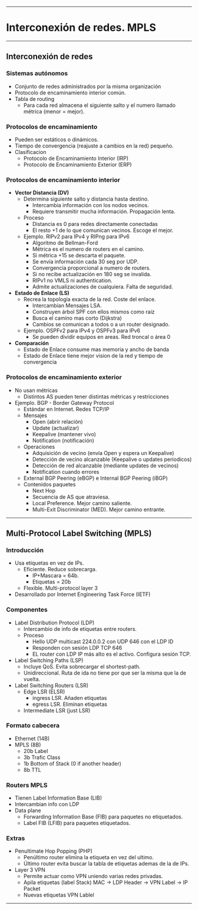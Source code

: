 
---
# Interconexión de redes. MPLS
---
## Interconexión de redes
### Sistemas autónomos
- Conjunto de redes administrados por la misma organización
- Protocolo de encaminamiento interior común.
- Tabla de routing
	- Para cada red almacena el siguiente salto y el numero llamado métrica (menor = mejor).
### Protocolos de encaminamiento
- Pueden ser estáticos o dinámicos.
- Tiempo de convergencia (reajuste a cambios en la red) pequeño.
- Clasificacion
	- Protocolo de Encaminamiento Interior (IRP)
	- Protocolo de Encaminamiento Exterior (ERP)
### Protocolos de encaminamiento interior
- **Vector Distancia (DV)**
	- Determina siguiente salto y distancia hasta destino.
		- Intercambia  información con los nodos vecinos.
		- Requiere transmitir mucha información. Propagación lenta.
	- Proceso
		- Distancia es 0 para redes directamente conectadas
		- El resto +1 de lo que comunican vecinos. Escoge el mejor. 
	- Ejemplo. RIPv2 para IPv4 y RIPng para IPv6
		- Algoritmo de Bellman-Ford
		- Métrica es el numero de routers en el camino.
		- Si métrica +15 se descarta el paquete.
		- Se envía información cada 30 seg por UDP.
		- Convergencia proporcional a numero de routers.
		- Si no recibe actualización en 180 seg se invalida.
		- RIPv1 no VMLS ni authentication.
		- Admite actualizaciones de cualquiera. Falta de seguridad.
- **Estado de Enlace (LS)**
	- Recrea la topología exacta de la red. Coste del enlace.
		- Intercambian Mensajes LSA.
		- Construyen árbol SPF con ellos mismos como raíz
		- Busca el camino mas corto (Dijkstra)
		- Cambios se comunican a todos o a un router designado.
	- Ejemplo. OSPFv2 para IPv4 y OSPFv3 para IPv6
		- Se pueden dividir equipos en areas. Red troncal o área 0
- **Comparación**
	- Estado de Enlace consume mas memoria y ancho de banda
	- Estado de Enlace tiene mejor vision de la red y tiempo de convergencia
### Protocolos de encaminamiento exterior
- No usan métricas
	- Distintos AS pueden tener distintas métricas y restricciones
- Ejemplo. BGP - Border Gateway Protocol
	- Estándar en Internet. Redes TCP/IP
	- Mensajes
		- Open (abrir relación)
		- Update (actualizar)
		- Keepalive (mantener vivo)
		- Notification (notificación)
	- Operaciones
		- Adquisición de vecino (envía Open y espera un Keepalive)
		- Detección de vecino alcanzable (Keepalive o updates periodicos)
		- Detección de red alcanzable (mediante updates de vecinos)
		- Notification cuando errores
	- External BGP Peering (eBGP) e Internal BGP Peering (iBGP)
	- Contenidos paquetes
		- Next Hop
		- Secuencia de AS que atraviesa.
		- Local Preference. Mejor camino saliente.
		- Multi-Exit Discriminator (MED). Mejor camino entrante.
---
## Multi-Protocol Label Switching (MPLS)
### Introducción
- Usa etiquetas en vez de IPs.
	- Eficiente. Reduce sobrecarga.
		- IP+Mascara = 64b.
		- Etiquetas = 20b
	- Flexible. Multi-protocol layer 3
- Desarrollado por Internet Engineering Task Force (IETF)
### Componentes
- Label Distribution Protocol (LDP)
	- Intercambio de info de etiquetas entre routers.
	- Proceso
		- Hello UDP multicast 224.0.0.2 con UDP 646 con el LDP ID
		- Responden con sesión LDP TCP 646
		- EL router con LDP IP más alto es el activo. Configura sesión TCP.
- Label Switching Paths (LSP)
	- Incluye QoS. Evita sobrecargar el shortest-path.
	- Unidireccional. Ruta de ida no tiene por que ser la misma que la de vuelta.
- Label Switching Routers (LSR)
	- Edge LSR (ELSR)
		- ingress LSR. Añaden etiquetas
		- egress LSR. Eliminan etiquetas
	- Intermediate LSR (just LSR)
### Formato cabecera
- Ethernet (14B)
- MPLS (8B)
	- 20b Label
	- 3b Trafic Class
	- 1b Bottom of Stack (0 if another header)
	- 8b TTL 

### Routers MPLS
- Tienen Label Information Base (LIB)
- Intercambian info con LDP
- Data plane
	- Forwarding Information Base (FIB) para paquetes no etiquetados.
	- Label FIB (LFIB) para paquetes etiquetados.
### Extras
- Penultimate Hop Popping (PHP)
	- Penúltimo router elimina la etiqueta en vez del ultimo.
	- Último router evita buscar la tabla de etiquetas ademas de la de IPs.
- Layer 3 VPN
	- Permite actuar como VPN uniendo varias redes privadas.
	- Apila etiquetas (label Stack) MAC -> LDP Header -> VPN Label -> IP Packet
	- Nuevas etiquetas VPN Lablel
---
